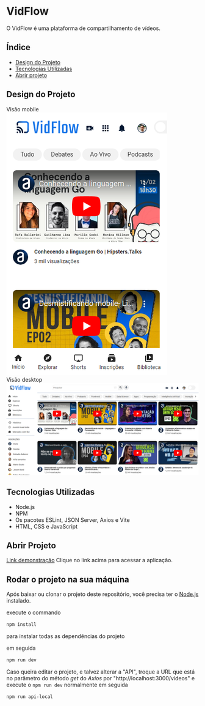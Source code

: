# VidFlow

O VidFlow é uma plataforma de compartilhamento de vídeos.

## Índice

- [Design do Projeto](#design-do-projeto)
- [Tecnologias Utilizadas](#tecnologias-utilizadas)
- [Abrir projeto](#rodar-o-projeto)

## Design do Projeto

Visão mobile  
![Captura de tela do vidflow](./vidflow-mobileview.png)  
Visão desktop  
![Captura de tela do vidflow.](./vidflow.png)

## Tecnologias Utilizadas

- Node.js
- NPM
- Os pacotes ESLint, JSON Server, Axios e Vite
- HTML, CSS e JavaScript

## Abrir Projeto

[Link demonstração](https://vidflow-videos.netlify.app/)
Clique no link acima para acessar a aplicação.

## Rodar o projeto na sua máquina

Após baixar ou clonar o projeto deste repositório, você precisa ter o [Node.js](https://nodejs.org/) instalado.

execute o commando

```bash
npm install 
```
para instalar todas as dependências do projeto

em seguida

````bash
npm run dev
````

Caso queira editar o projeto, e talvez alterar a "API", troque a URL que está no parâmetro do método _get_ do _Axios_ por "http://localhost:3000/videos" e execute o ````npm run dev```` normalmente em seguida

```bash
npm run api-local
```
